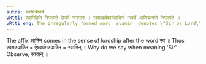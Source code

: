 ```yaml
---
sutra: स्वामिन्नैश्वर्ये
vRtti: स्वामिन्निति निपात्यते ऐश्वर्ये गम्यमाने । स्वशब्दादैश्वर्यवाचिनो मत्वर्थे आमिन्प्रत्ययो निपात्यते ॥
vRtti_eng: The irregularly formed word _svamin_ denotes \"Sir or Lord\".
---
```

The affix आमिन् comes in the sense of lordship after the word स्व ॥ Thus स्वमस्यास्ति = ऐश्वर्यमस्यास्ति = स्वामिन् ॥ Why do we say when meaning 'Sir'. Observe, स्ववान् ॥
